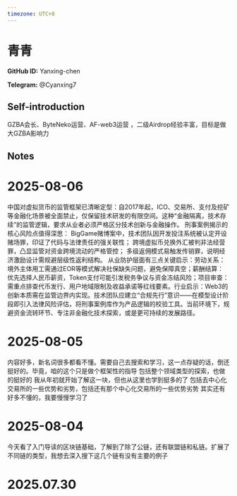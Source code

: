 ```yaml
---
timezone: UTC+8
---
```


# 青青

**GitHub ID:** Yanxing-chen

**Telegram:** @Cyanxing7

## Self-introduction

GZBA会长、ByteNeko运营、AF-web3运营 ，二级Airdrop经验丰富，目标是做大GZBA影响力

## Notes

<!-- Content_START -->
# 2025-08-06

中国对虚拟货币的监管框架已清晰定型：自2017年起，ICO、交易所、支付及挖矿等金融化场景被全面禁止，仅保留技术研发的有限空间。这种“金融隔离，技术存续”的监管逻辑，要求从业者必须严格区分技术创新与金融操作。
刑事案例揭示的核心风险点值得深思：
BigGame赌博案中，技术团队因开发投注系统被认定开设赌场罪，印证了代码与法律责任的强关联性；
跨境虚拟币兑换外汇被判非法经营罪，凸显监管对资金跨境流动的严格管控；
多级返佣模式易触发传销罪，说明经济激励设计需规避层级性返利结构。
从业防护层面有三点关键启示：
​劳动关系​：境外主体用工需通过EOR等模式解决社保缺失问题，避免保障真空；
​薪酬结算​：优先选择人民币薪资，Token支付可能引发税务争议与资金冻结风险；
​项目审查​：需重点排查代币发行、用户地域限制及收益承诺等红线要素。
​行业启示​：Web3的创新本质需在监管边界内实现。技术团队应建立“合规先行”意识——在模型设计阶段即引入法律风险评估，将刑事案例库作为产品逻辑的校验工具。当前环境下，规避资金流转环节、专注非金融化技术探索，或是更可持续的发展路径。

# 2025-08-05

内容好多，新名词很多都看不懂。需要自己去搜索和学习，这一点存疑的话，倒还挺好的。毕竟，咱的这个只是做个框架性的指导
包括整个领域类型的探索，也做的挺好的
我从年初就开始了解这一块，但也从这里也学到挺多的了
包括去中心化交易所的一些优势和劣势，包括还有那个中心化交易所的一些优势劣势
其实还有好多不懂的，我要慢慢学习了

# 2025-08-04

今天看了入门导读的区块链基础，了解到了除了公链，还有联盟链和私链。扩展了不同链的类型，我想去深入搜下这几个链有没有主要的例子


# 2025.07.30


<!-- Content_END -->
